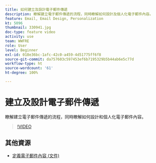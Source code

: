 ```yaml
---
title: 如何建立及設計電子郵件傳遞
description: 瞭解建立電子郵件傳遞的流程，同時瞭解如何設計及個人化電子郵件內容。
feature: Email, Email Design, Personalization
kt: 5096
thumbnail: 330941.jpg
doc-type: feature video
activity: use
team: WWFRE
role: User
level: Beginner
exl-id: 018e36bc-1afc-42c0-a459-4d51775ff6f8
source-git-commit: da757603c597453ef6b7195329b5b44ab6e5c77d
workflow-type: ht
source-wordcount: '61'
ht-degree: 100%

---
```


# 建立及設計電子郵件傳遞

瞭解建立電子郵件傳遞的流程，同時瞭解如何設計和個人化電子郵件內容。

>[!VIDEO](https://video.tv.adobe.com/v/330941?quality=12)

## 其他資源

* [定義電子郵件內容 (文件)](https://experienceleague.adobe.com/docs/campaign-classic/using/sending-messages/sending-emails/defining-the-email-content.html?lang=zh-Hant)

